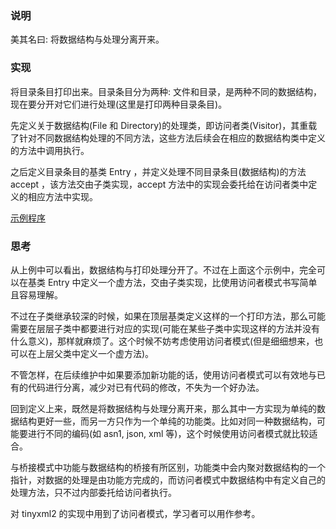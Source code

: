 
### 说明

美其名曰: 将数据结构与处理分离开来。

### 实现

将目录条目打印出来。目录条目分为两种: 文件和目录，是两种不同的数据结构，现在要分开对它们进行处理(这里是打印两种目录条目)。

先定义关于数据结构(File 和 Directory)的处理类，即访问者类(Visitor)，其重载了针对不同数据结构处理的不同方法，这些方法后续会在相应的数据结构类中定义的方法中调用执行。

之后定义目录条目的基类 Entry ，并定义处理不同目录条目(数据结构)的方法 accept ，该方法交由子类实现，accept 方法中的实现会委托给在访问者类中定义的相应方法中实现。

[示例程序](realize.cpp)
  
### 思考

从上例中可以看出，数据结构与打印处理分开了。不过在上面这个示例中，完全可以在基类 Entry 中定义一个虚方法，交由子类实现，比使用访问者模式书写简单且容易理解。

不过在子类继承较深的时候，如果在顶层基类定义这样的一个打印方法，那么可能需要在层层子类中都要进行对应的实现(可能在某些子类中实现这样的方法并没有什么意义)，那样就麻烦了。这个时候不妨考虑使用访问者模式(但是细细想来，也可以在上层父类中定义一个虚方法)。

不管怎样，在后续维护中如果要添加新功能的话，使用访问者模式可以有效地与已有的代码进行分离，减少对已有代码的修改，不失为一个好办法。

回到定义上来，既然是将数据结构与处理分离开来，那么其中一方实现为单纯的数据结构更好一些，而另一方只作为一个单纯的功能类。比如对同一种数据结构，可能要进行不同的编码(如 asn1, json, xml 等)，这个时候使用访问者模式就比较适合。

与桥接模式中功能与数据结构的桥接有所区别，功能类中会内聚对数据结构的一个指针，对数据的处理是由功能方完成的，而访问者模式中数据结构中有定义自己的处理方法，只不过内部委托给访问者执行。

对 tinyxml2 的实现中用到了访问者模式，学习者可以用作参考。
